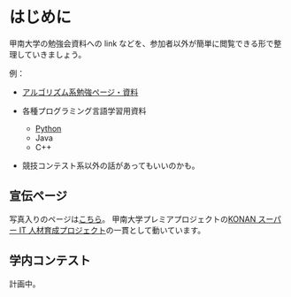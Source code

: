# はじめに

甲南大学の勉強会資料への link などを、参加者以外が簡単に閲覧できる形で整理していきましょう。

例：
* [アルゴリズム系勉強ページ・資料](algo.md)
* 各種プログラミング言語学習用資料
  * [Python](python.md)
  * Java
  * C++

* 競技コンテスト系以外の話があってもいいのかも。

## 宣伝ページ

写真入りのページは[こちら](https://www.konan-u.ac.jp/hp/seki/premier/icpc/)。
甲南大学プレミアプロジェクトの[KONAN スーパー IT 人材育成プロジェクト](https://www.konan-u.ac.jp/hp/seki/premier/)の一貫として動いています。

## 学内コンテスト

計画中。
